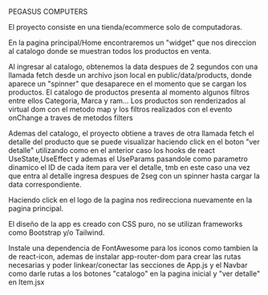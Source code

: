 PEGASUS COMPUTERS

El proyecto consiste en una tienda/ecommerce solo de computadoras.

En la pagina principal/Home encontraremos un "widget" que nos direccion al catalogo donde se muestran todos los productos en venta.

Al ingresar al catalogo, obtenemos la data despues de 2 segundos con una llamada fetch desde un archivo json local en public/data/products, donde aparece un "spinner" que desaparece en el momento que se cargan los productos.
El catalogo de productos presenta al momento algunos filtros entre ellos Categoria, Marca y ram... 
Los productos son renderizados al virtual dom con el metodo map y los filtros realizados con el evento onChange a traves de metodos filters

Ademas del catalogo, el proyecto obtiene a traves de otra llamada fetch el detalle del producto que se puede visualizar haciendo click en el boton "ver detalle" utilizando como en el anterior caso los hooks de react UseState,UseEffect y ademas el UseParams pasandole como parametro dinamico el ID de cada item para ver el detalle, tmb en este caso una vez que entra al detalle ingresa despues de 2seg con un spinner hasta cargar la data correspondiente.

Haciendo click en el logo de la pagina nos redirecciona nuevamente en la pagina principal.

El diseño de la app es creado con CSS puro, no se utilizan frameworks como Bootstrap y/o Tailwind.

Instale una dependencia de FontAwesome para los iconos como tambien la de react-icon, ademas de instalar app-router-dom para crear las rutas necesarias y poder linkear/conectar las secciones de App.js y el Navbar como darle rutas a los botones "catalogo" en la pagina inicial y "ver detalle" en Item.jsx